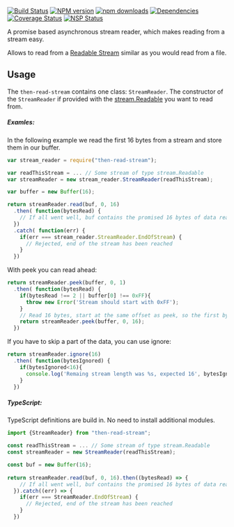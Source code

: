[![Build Status](https://travis-ci.org/Borewit/then-read-stream.svg?branch=master)](https://travis-ci.org/Borewit/then-read-stream)
[![NPM version](https://badge.fury.io/js/then-read-stream.svg)](https://npmjs.org/package/then-read-stream)
[![npm downloads](http://img.shields.io/npm/dm/then-read-stream.svg)](https://npmjs.org/package/then-read-stream)
[![Dependencies](https://david-dm.org/Borewit/then-read-stream.svg)](https://david-dm.org/Borewit/then-read-stream)
[![Coverage Status](https://coveralls.io/repos/github/Borewit/then-read-stream/badge.svg?branch=master)](https://coveralls.io/github/Borewit/then-read-stream?branch=master)
[![NSP Status](https://nodesecurity.io/orgs/borewit/projects/c85f266b-59fd-4a9f-8fd6-84bf89e63885/badge)](https://nodesecurity.io/orgs/borewit/projects/c85f266b-59fd-4a9f-8fd6-84bf89e63885)

A promise based asynchronous stream reader, which makes reading from a stream easy.

Allows to read from a [Readable Stream](https://nodejs.org/api/stream.html#stream_readable_streams) 
similar as you would read from a file.

## Usage

The `then-read-stream` contains one class: `StreamReader`.  The constructor of
the `StreamReader` if provided with the [stream.Readable](https://nodejs.org/api/stream.html#stream_class_stream_readable)
you want to read from.

##### Examles:

In the following example we read the first 16 bytes from a stream and store them in our buffer.

```JavaScript
var stream_reader = require("then-read-stream");

var readThisStream = ... // Some stream of type stream.Readable
var streamReader = new stream_reader.StreamReader(readThisStream);

var buffer = new Buffer(16);

return streamReader.read(buf, 0, 16)
  .then( function(bytesRead) {
    // If all went well, buf contains the promised 16 bytes of data read
  })
  .catch( function(err) {
    if(err === stream_reader.StreamReader.EndOfStream) {
      // Rejected, end of the stream has been reached
    }
  })

```

With peek you can read ahead:
```JavaScript
return streamReader.peek(buffer, 0, 1)
  .then( function(bytesRead) {
    if(bytesRead !== 2 || buffer[0] !== 0xFF){
      throw new Error('Stream should start with 0xFF');
    }
    // Read 16 bytes, start at the same offset as peek, so the first byte will be 0xFF
    return streamReader.peek(buffer, 0, 16);
  })
```

If you have to skip a part of the data, you can use ignore:
```JavaScript
return streamReader.ignore(16)
  .then( function(bytesIgnored) {
    if(bytesIgnored<16){
      console.log('Remaing stream length was %s, expected 16', bytesIgnored)
    }
  })
```

##### TypeScript:
TypeScript definitions are build in. No need to install additional modules.
```TypeScript
import {StreamReader} from "then-read-stream";

const readThisStream = ... // Some stream of type stream.Readable
const streamReader = new StreamReader(readThisStream);

const buf = new Buffer(16);
  
return streamReader.read(buf, 0, 16).then((bytesRead) => {
    // If all went well, buf contains the promised 16 bytes of data read
  }).catch((err) => {
    if(err === StreamReader.EndOfStream) {
      // Rejected, end of the stream has been reached
    }
  })
```

[npm-url]: https://npmjs.org/package/then-read-stream
[npm-image]: https://badge.fury.io/js/then-read-stream.svg
[npm-downloads-image]: http://img.shields.io/npm/dm/then-read-stream.svg

[travis-url]: https://travis-ci.org/Borewit/then-read-stream
[travis-image]: https://api.travis-ci.org/Borewit/then-read-stream.svg?branch=master